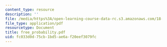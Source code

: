 ```yaml
---
content_type: resource
description: ''
file: /media/https%3A/open-learning-course-data-rc.s3.amazonaws.com/18-996-random-matrix-theory-and-its-applications-spring-2004/fc033d0d75cb1bd5ae6af20eef3079fc_free_probability.pdf
file_type: application/pdf
resourcetype: Document
title: free_probability.pdf
uid: fc033d0d-75cb-1bd5-ae6a-f20eef3079fc
---
```

